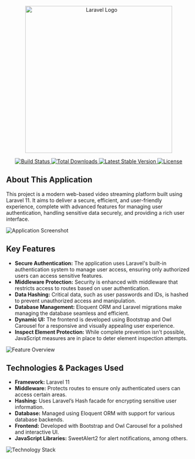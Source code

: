 <p align="center">
    <a href="https://laravel.com" target="_blank">
        <img src="https://raw.githubusercontent.com/laravel/art/master/logo-lockup/5%20SVG/2%20CMYK/1%20Full%20Color/laravel-logolockup-cmyk-red.svg" width="400" alt="Laravel Logo">
    </a>
</p>

<p align="center">
    <a href="https://github.com/laravel/framework/actions">
        <img src="https://github.com/laravel/framework/workflows/tests/badge.svg" alt="Build Status">
    </a>
    <a href="https://packagist.org/packages/laravel/framework">
        <img src="https://img.shields.io/packagist/dt/laravel/framework" alt="Total Downloads">
    </a>
    <a href="https://packagist.org/packages/laravel/framework">
        <img src="https://img.shields.io/packagist/v/laravel/framework" alt="Latest Stable Version">
    </a>
    <a href="https://packagist.org/packages/laravel/framework">
        <img src="https://img.shields.io/packagist/l/laravel/framework" alt="License">
    </a>
</p>

<h2>About This Application</h2>
<p>
    This project is a modern web-based video streaming platform built using Laravel 11. 
    It aims to deliver a secure, efficient, and user-friendly experience, complete with advanced features for managing user authentication, handling sensitive data securely, and providing a rich user interface.
</p>
<img src="URL_TO_YOUR_IMAGE" alt="Application Screenshot" style="max-width: 100%; height: auto;"/>

<h2>Key Features</h2>
<ul>
    <li><strong>Secure Authentication:</strong> The application uses Laravel's built-in authentication system to manage user access, ensuring only authorized users can access sensitive features.</li>
    <li><strong>Middleware Protection:</strong> Security is enhanced with middleware that restricts access to routes based on user authentication.</li>
    <li><strong>Data Hashing:</strong> Critical data, such as user passwords and IDs, is hashed to prevent unauthorized access and manipulation.</li>
    <li><strong>Database Management:</strong> Eloquent ORM and Laravel migrations make managing the database seamless and efficient.</li>
    <li><strong>Dynamic UI:</strong> The frontend is developed using Bootstrap and Owl Carousel for a responsive and visually appealing user experience.</li>
    <li><strong>Inspect Element Protection:</strong> While complete prevention isn't possible, JavaScript measures are in place to deter element inspection attempts.</li>
</ul>
<img src="URL_TO_ANOTHER_IMAGE" alt="Feature Overview" style="max-width: 100%; height: auto;"/>

<h2>Technologies & Packages Used</h2>
<ul>
    <li><strong>Framework:</strong> Laravel 11</li>
    <li><strong>Middleware:</strong> Protects routes to ensure only authenticated users can access certain areas.</li>
    <li><strong>Hashing:</strong> Uses Laravel’s Hash facade for encrypting sensitive user information.</li>
    <li><strong>Database:</strong> Managed using Eloquent ORM with support for various database backends.</li>
    <li><strong>Frontend:</strong> Developed with Bootstrap and Owl Carousel for a polished and interactive UI.</li>
    <li><strong>JavaScript Libraries:</strong> SweetAlert2 for alert notifications, among others.</li>
</ul>
<img src="URL_TO_YET_ANOTHER_IMAGE" alt="Technology Stack" style="max-width: 100%; height: auto;"/>

